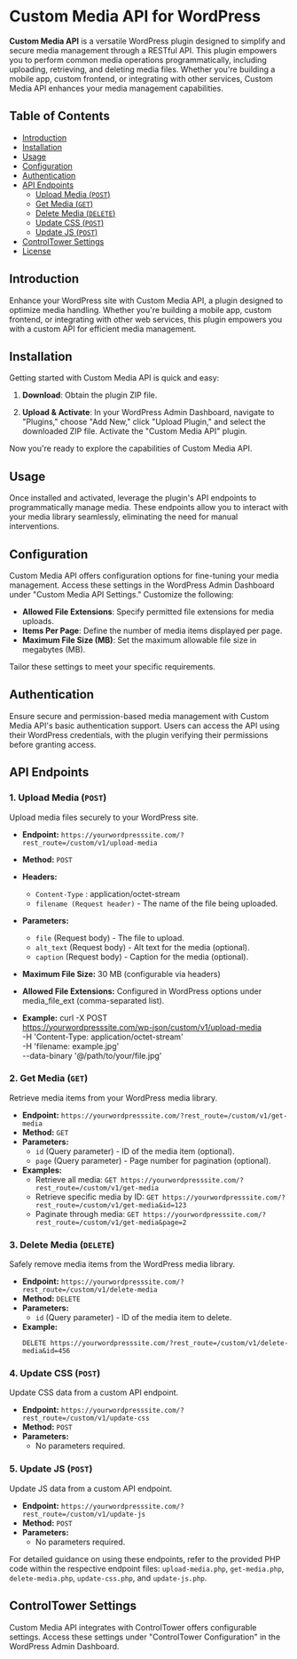 # Custom Media API for WordPress

**Custom Media API** is a versatile WordPress plugin designed to simplify and secure media management through a RESTful API. This plugin empowers you to perform common media operations programmatically, including uploading, retrieving, and deleting media files. Whether you're building a mobile app, custom frontend, or integrating with other services, Custom Media API enhances your media management capabilities.

## Table of Contents

- [Introduction](#introduction)
- [Installation](#installation)
- [Usage](#usage)
- [Configuration](#configuration)
- [Authentication](#authentication)
- [API Endpoints](#api-endpoints)
  - [Upload Media (`POST`)](#1-upload-media-post)
  - [Get Media (`GET`)](#2-get-media-get)
  - [Delete Media (`DELETE`)](#3-delete-media-delete)
  - [Update CSS (`POST`)](#4-update-css-post)
  - [Update JS (`POST`)](#5-update-js-post)
- [ControlTower Settings](#controltower-settings)
- [License](#license)

## Introduction

Enhance your WordPress site with Custom Media API, a plugin designed to optimize media handling. Whether you're building a mobile app, custom frontend, or integrating with other web services, this plugin empowers you with a custom API for efficient media management.

## Installation

Getting started with Custom Media API is quick and easy:

1. **Download**: Obtain the plugin ZIP file.

2. **Upload & Activate**: In your WordPress Admin Dashboard, navigate to "Plugins," choose "Add New," click "Upload Plugin," and select the downloaded ZIP file. Activate the "Custom Media API" plugin.

Now you're ready to explore the capabilities of Custom Media API.

## Usage

Once installed and activated, leverage the plugin's API endpoints to programmatically manage media. These endpoints allow you to interact with your media library seamlessly, eliminating the need for manual interventions.

## Configuration

Custom Media API offers configuration options for fine-tuning your media management. Access these settings in the WordPress Admin Dashboard under "Custom Media API Settings." Customize the following:

- **Allowed File Extensions**: Specify permitted file extensions for media uploads.
- **Items Per Page**: Define the number of media items displayed per page.
- **Maximum File Size (MB)**: Set the maximum allowable file size in megabytes (MB).

Tailor these settings to meet your specific requirements.

## Authentication

Ensure secure and permission-based media management with Custom Media API's basic authentication support. Users can access the API using their WordPress credentials, with the plugin verifying their permissions before granting access.

## API Endpoints

### 1. Upload Media (`POST`)

Upload media files securely to your WordPress site.

- **Endpoint:** `https://yourwordpresssite.com/?rest_route=/custom/v1/upload-media`
- **Method:** `POST`
- **Headers:**
  - `Content-Type` : application/octet-stream
  - `filename (Request header)` - The name of the file being uploaded.
- **Parameters:**
  - `file` (Request body) - The file to upload.
  - `alt_text` (Request body) - Alt text for the media (optional).
  - `caption` (Request body) - Caption for the media (optional).
- **Maximum File Size:** 30 MB (configurable via headers)
- **Allowed File Extensions:** Configured in WordPress options under media_file_ext (comma-separated list).

- **Example:**
  curl -X POST \
  https://yourwordpresssite.com/wp-json/custom/v1/upload-media \
  -H 'Content-Type: application/octet-stream' \
  -H 'filename: example.jpg' \
  --data-binary '@/path/to/your/file.jpg'


### 2. Get Media (`GET`)

Retrieve media items from your WordPress media library.

- **Endpoint:** `https://yourwordpresssite.com/?rest_route=/custom/v1/get-media`
- **Method:** `GET`
- **Parameters:**
  - `id` (Query parameter) - ID of the media item (optional).
  - `page` (Query parameter) - Page number for pagination (optional).
- **Examples:**
  - Retrieve all media: `GET https://yourwordpresssite.com/?rest_route=/custom/v1/get-media`
  - Retrieve specific media by ID: `GET https://yourwordpresssite.com/?rest_route=/custom/v1/get-media&id=123`
  - Paginate through media: `GET https://yourwordpresssite.com/?rest_route=/custom/v1/get-media&page=2`

### 3. Delete Media (`DELETE`)

Safely remove media items from the WordPress media library.

- **Endpoint:** `https://yourwordpresssite.com/?rest_route=/custom/v1/delete-media`
- **Method:** `DELETE`
- **Parameters:**
  - `id` (Query parameter) - ID of the media item to delete.
- **Example:**
  ```http
  DELETE https://yourwordpresssite.com/?rest_route=/custom/v1/delete-media&id=456

### 4. Update CSS (`POST`)

Update CSS data from a custom API endpoint.

- **Endpoint:** `https://yourwordpresssite.com/?rest_route=/custom/v1/update-css`
- **Method:** `POST`
- **Parameters:**
  - No parameters required.


### 5. Update JS (`POST`)

Update JS data from a custom API endpoint.

- **Endpoint:** `https://yourwordpresssite.com/?rest_route=/custom/v1/update-js`
- **Method:** `POST`
- **Parameters:**
  - No parameters required.


For detailed guidance on using these endpoints, refer to the provided PHP code within the respective endpoint files: `upload-media.php`, `get-media.php`, `delete-media.php`, `update-css.php`, and `update-js.php`.

## ControlTower Settings

Custom Media API integrates with ControlTower offers configurable settings. Access these settings under "ControlTower Configuration" in the WordPress Admin Dashboard.
